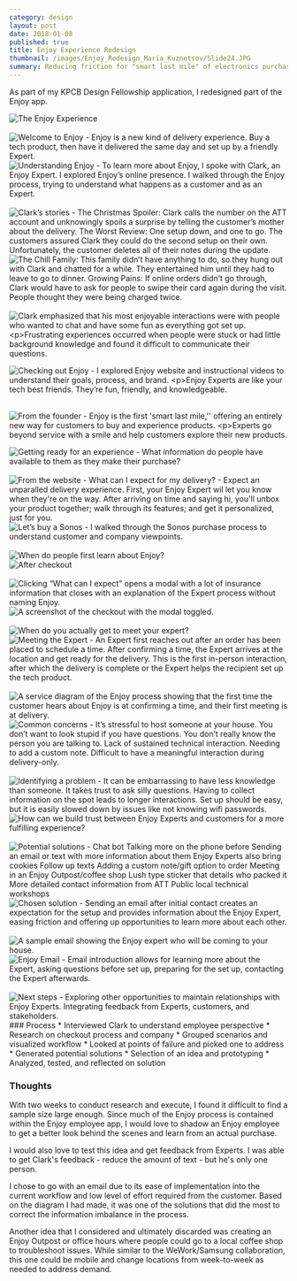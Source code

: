 ```yaml
---
category: design
layout: post
date: 2018-01-08
published: true
title: Enjoy Experience Redesign
thumbnail: /images/Enjoy_Redesign_Maria_Kuznetsov/Slide24.JPG
summary: Reducing friction for "smart last mile" of electronics purchases.
---
```

As part of my KPCB Design Fellowship application, I redesigned part of the Enjoy app. 

<div class = "post-image">
<img alt ="The Enjoy Experience" src= "/images/Enjoy_Redesign_Maria_Kuznetsov/Slide1.JPG"/> <br/>
</div>
<br/>
<div class = "post-image">
<img alt ="Welcome to Enjoy - Enjoy is a new kind of delivery experience. 
Buy a tech product, then have it delivered the same day and set up by a friendly Expert." src= "/images/Enjoy_Redesign_Maria_Kuznetsov/Slide2.JPG"/> <br/>
</div><!--
--><div class = "post-image">
<img alt ="Understanding Enjoy - To learn more about Enjoy, I spoke with Clark, an Enjoy Expert.
I explored Enjoy’s online presence. I walked through the Enjoy process, trying to understand what happens as a customer and as an Expert." src= "/images/Enjoy_Redesign_Maria_Kuznetsov/Slide3.JPG"/> <br/>
</div><br/>
<div class = "post-image">
<img alt ="Clark’s stories - The Christmas Spoiler: Clark calls the number on the ATT account and unknowingly spoils a surprise by telling the customer’s mother about the delivery.
The Worst Review: One setup down, and one to go. The customers assured Clark they could do the second setup on their own. Unfortunately, the customer deletes all of their notes during the update." src= "/images/Enjoy_Redesign_Maria_Kuznetsov/Slide4.JPG"/> <br/>
</div><!--
--><div class = "post-image">
<img alt ="The Chill Family: This family didn’t have anything to do, so they hung out with Clark and chatted for a while. They entertained him until they had to leave to go to dinner.
Growing Pains: If online orders didn’t go through, Clark would have to ask for people to swipe their card again during the visit. People thought they were being charged twice." src= "/images/Enjoy_Redesign_Maria_Kuznetsov/Slide5.JPG"/> <br/>
</div><br/>
<div class = "post-image">
<img alt ="Clark emphasized that his most enjoyable interactions were with people who wanted to chat and have some fun as everything got set up.

Frustrating experiences occurred when people were stuck or had little background knowledge and found it difficult to communicate their questions." src= "/images/Enjoy_Redesign_Maria_Kuznetsov/Slide6.JPG"/> <br/>
</div><!--
--><div class = "post-image">
<img alt ="Checking out Enjoy - I explored Enjoy website and instructional videos to understand their goals, process, and brand.

Enjoy Experts are like your tech best friends. They’re fun, friendly, and knowledgeable." src= "/images/Enjoy_Redesign_Maria_Kuznetsov/Slide7.JPG"/> <br/>
</div><br/>
<div class = "post-image">
<img alt ="From the founder - Enjoy is the first 'smart last mile,'' offering an entirely new way for customers to buy and experience products.

Experts go beyond service with a smile and help customers explore their new products." src= "/images/Enjoy_Redesign_Maria_Kuznetsov/Slide8.JPG"/> <br/>
</div><!--
--><div class = "post-image">
<img alt ="Getting ready for an experience - What information do people have available to them as they make their purchase?" src= "/images/Enjoy_Redesign_Maria_Kuznetsov/Slide9.JPG"/> <br/>
</div><br/>
<div class = "post-image">
<img alt ="From the website - What can I expect for my delivery? - Expect an unparalled delivery experience. First, your Enjoy Expert wil let you know when they're on the way. After arriving on time and saying hi, you'll unbox your product together; walk through its features; and get it personalized, just for you." src= "/images/Enjoy_Redesign_Maria_Kuznetsov/Slide10.JPG"/> <br/>
</div><!--
--><div class = "post-image">
<img alt ="Let’s buy a Sonos - I walked through the Sonos purchase process to understand customer and company viewpoints. " src= "/images/Enjoy_Redesign_Maria_Kuznetsov/Slide11.JPG"/> <br/>
</div><br/>
<div class = "post-image">
<img alt ="When do people first learn about Enjoy?" src= "/images/Enjoy_Redesign_Maria_Kuznetsov/Slide12.JPG"/> <br/>
</div><!--
--><div class = "post-image">
<img alt ="After checkout" src= "/images/Enjoy_Redesign_Maria_Kuznetsov/Slide13.JPG"/> <br/>
</div><br/>
<div class = "post-image">
<img alt ="Clicking “What can I expect” opens a modal with a lot of insurance information that closes with an explanation of the Expert process without naming Enjoy." src= "/images/Enjoy_Redesign_Maria_Kuznetsov/Slide14.JPG"/> <br/>
</div><!--
--><div class = "post-image">
<img alt ="A screenshot of the checkout with the modal toggled." src= "/images/Enjoy_Redesign_Maria_Kuznetsov/Slide15.JPG"/> <br/>
</div><br/>
<div class = "post-image">
<img alt ="When do you actually get to meet your expert?" src= "/images/Enjoy_Redesign_Maria_Kuznetsov/Slide16.JPG"/> <br/>
</div><!--
--><div class = "post-image">
<img alt ="Meeting the Expert - An Expert first reaches out after an order has been placed to schedule a time.
After confirming a time, the Expert arrives at the location and get ready for the delivery.
This is the first in-person interaction, after which the delivery is complete or the Expert helps the recipient set up the tech product." src= "/images/Enjoy_Redesign_Maria_Kuznetsov/Slide17.JPG"/> <br/>
</div><br/>
<div class = "post-image">
<img alt ="A service diagram of the Enjoy process showing that the first time the customer hears about Enjoy is at confirming a time, and their first meeting is at delivery." src= "/images/Enjoy_Redesign_Maria_Kuznetsov/Slide18.JPG"/> <br/>
</div><!--
--><div class = "post-image">
<img alt ="Common concerns - It’s stressful to host someone at your house. You don’t want to look stupid if you have questions. You don’t really know the person you are talking to. Lack of sustained technical interaction. Needing to add a custom note. Difficult to have a meaningful interaction during delivery-only." src= "/images/Enjoy_Redesign_Maria_Kuznetsov/Slide19.JPG"/> <br/>
</div><br/>
<div class = "post-image">
<img alt ="Identifying a problem - It can be embarrassing to have less knowledge than someone. It takes trust to ask silly questions. Having to collect information on the spot leads to longer interactions. Set up should be easy, but it is easily slowed down by issues like not knowing wifi passwords." src= "/images/Enjoy_Redesign_Maria_Kuznetsov/Slide20.JPG"/> <br/>
</div><!--
--><div class = "post-image">
<img alt ="How can we build trust between Enjoy Experts and customers for a more fulfilling experience?" src= "/images/Enjoy_Redesign_Maria_Kuznetsov/Slide21.JPG"/> <br/>
</div><br/>
<div class = "post-image">
<img alt ="Potential solutions - Chat bot
Talking more on the phone before
Sending an email or text with more information about them
Enjoy Experts also bring cookies
Follow up texts
Adding a custom note/gift option to order
Meeting in an Enjoy Outpost/coffee shop
Lush type sticker that details who packed it
More detailed contact information from ATT
Public local technical workshops" src= "/images/Enjoy_Redesign_Maria_Kuznetsov/Slide22.JPG"/> <br/>
</div><!--
--><div class = "post-image">
<img alt ="Chosen solution - Sending an email after initial contact creates an expectation for the setup and provides information about the Enjoy Expert, easing friction and offering up opportunities to learn more about each other." src= "/images/Enjoy_Redesign_Maria_Kuznetsov/Slide23.JPG"/> <br/>
</div><br/>
<div class = "post-image">
<img alt ="A sample email showing the Enjoy expert who will be coming to your house." src= "/images/Enjoy_Redesign_Maria_Kuznetsov/Slide24.JPG"/> <br/>
</div><!--
--><div class = "post-image">
<img alt ="Enjoy Email - Email introduction allows for
learning more about the Expert, asking questions before set up, preparing for the set up, contacting the Expert afterwards." src= "/images/Enjoy_Redesign_Maria_Kuznetsov/Slide25.JPG"/> <br/>
</div><br/>

<div class = "post-image">
<img alt ="Next steps - Exploring other opportunities to maintain relationships with Enjoy Experts.
Integrating feedback from Experts, customers, and stakeholders." src= "/images/Enjoy_Redesign_Maria_Kuznetsov/Slide26.JPG"/> <br/>
</div>
### Process
* Interviewed Clark to understand employee perspective
* Research on checkout process and company
* Grouped scenarios and visualized workflow
* Looked at points of failure and picked one to address
* Generated potential solutions
* Selection of an idea and prototyping
* Analyzed, tested, and reflected on solution

### Thoughts

With two weeks to conduct research and execute, I found it difficult to find a sample size large enough. Since much of the Enjoy process is contained within the Enjoy employee app, I would love to shadow an Enjoy employee to get a better look behind the scenes and learn from an actual purchase.

I would also love to test this idea and get feedback from Experts. I was able to get Clark's feedback - reduce the amount of text - but he's only one person.

I chose to go with an email due to its ease of implementation into the current workflow and low level of effort required from the customer. Based on the diagram I had made, it was one of the solutions that did the most to correct the information imbalance in the process.

Another idea that I considered and ultimately discarded was creating an Enjoy Outpost or office hours where people could go to a local coffee shop to troubleshoot issues. While similar to the WeWork/Samsung collaboration, this one could be mobile and change locations from week-to-week as needed to address demand.